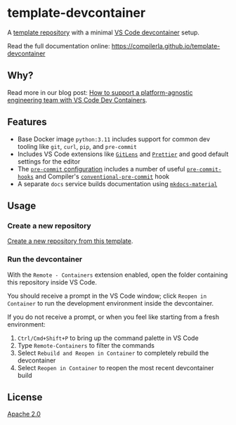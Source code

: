 # template-devcontainer

A [template repository][template-repo] with a minimal [VS Code devcontainer][devcontainer] setup.

Read the full documentation online: <https://compilerla.github.io/template-devcontainer>

## Why?

Read more in our blog post: [How to support a platform-agnostic engineering team with VS Code Dev Containers](https://compiler.la/blog/2024/devcontainer-platform-agnostic-team).

## Features

- Base Docker image `python:3.11` includes support for common dev tooling like `git`, `curl`, `pip`, and `pre-commit`
- Includes VS Code extensions like [`GitLens`][gitlens] and [`Prettier`][prettier] and good default settings for the editor
- The [`pre-commit` configuration][pre-commit-config] includes a number of useful [`pre-commit-hooks`][pre-commit-hooks] and
  Compiler's [`conventional-pre-commit`][conventional-pre-commit] hook
- A separate `docs` service builds documentation using [`mkdocs-material`][mkdocs-material]

## Usage

### Create a new repository

[Create a new repository from this template][generate].

### Run the devcontainer

With the `Remote - Containers` extension enabled, open the folder containing this repository inside VS Code.

You should receive a prompt in the VS Code window; click `Reopen in Container` to run the development environment inside the devcontainer.

If you do not receive a prompt, or when you feel like starting from a fresh environment:

1. `Ctrl/Cmd+Shift+P` to bring up the command palette in VS Code
1. Type `Remote-Containers` to filter the commands
1. Select `Rebuild and Reopen in Container` to completely rebuild the devcontainer
1. Select `Reopen in Container` to reopen the most recent devcontainer build

## License

[Apache 2.0](LICENSE)

[conventional-pre-commit]: https://github.com/compilerla/conventional-pre-commit
[devcontainer]: https://code.visualstudio.com/docs/remote/containers
[generate]: https://github.com/compilerla/template-devcontainer/generate
[gitlens]: https://gitlens.amod.io/
[mkdocs-material]: https://squidfunk.github.io/mkdocs-material/
[pre-commit-config]: .pre-commit-config.yaml
[pre-commit-hooks]: https://github.com/pre-commit/pre-commit-hooks
[prettier]: https://prettier.io/
[template-repo]: https://docs.github.com/en/repositories/creating-and-managing-repositories/creating-a-template-repository
